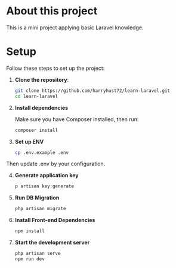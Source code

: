 # About this project
This is a mini project applying basic Laravel knowledge.

# Setup

Follow these steps to set up the project:

1. **Clone the repository**:
   ```bash
   git clone https://github.com/harryhust72/learn-laravel.git
   cd learn-laravel
2. **Install dependencies**

    Make sure you have Composer installed, then run:

    ```bash
    composer install
3. **Set up ENV**
    ```bash
    cp .env.example .env
Then update .env by your configuration.

4. **Generate application key**

    ```bash
    p artisan key:generate
5. **Run DB Migration**

    ```bash
    php artisan migrate
6. **Install Front-end Dependencies**
    ```bash
    npm install
7. **Start the development server**
    ```bash
    php artisan serve
    npm run dev
